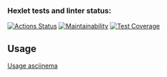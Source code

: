 ### Hexlet tests and linter status:
[![Actions Status](https://github.com/marat-y/frontend-project-46/workflows/github_actions/badge.svg)](https://github.com/marat-y/frontend-project-46/actions)
[![Maintainability](https://api.codeclimate.com/v1/badges/25013e623f19d88ff8f1/maintainability)](https://codeclimate.com/github/marat-y/frontend-project-46/maintainability)
[![Test Coverage](https://api.codeclimate.com/v1/badges/25013e623f19d88ff8f1/test_coverage)](https://codeclimate.com/github/marat-y/frontend-project-46/test_coverage)

## Usage
[Usage asciinema](https://asciinema.org/a/532434)